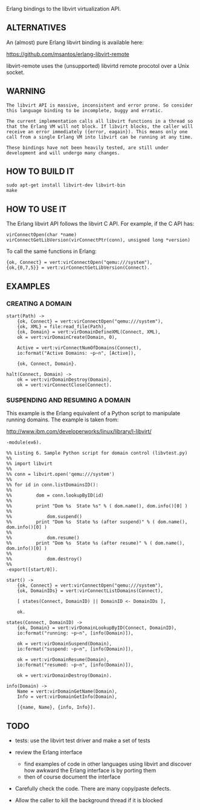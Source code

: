 
Erlang bindings to the libvirt virtualization API.


## ALTERNATIVES

An (almost) pure Erlang libvirt binding is available here:

<https://github.com/msantos/erlang-libvirt-remote>

libvirt-remote uses the (unsupported) libvirtd remote procotol over a
Unix socket.


## WARNING

    The libvirt API is massive, inconsistent and error prone. So consider
    this language binding to be incomplete, buggy and erratic.

    The current implementation calls all libvirt functions in a thread so
    that the Erlang VM will not block. If libvirt blocks, the caller will
    receive an error immediately ({error, eagain}). This means only one
    call from a single Erlang VM into libvirt can be running at any time.

    These bindings have not been heavily tested, are still under
    development and will undergo many changes.


## HOW TO BUILD IT

    sudo apt-get install libvirt-dev libvirt-bin
    make


## HOW TO USE IT

The Erlang libvirt API follows the libvirt C API. For example, if the
C API has:

    virConnectOpen(char *name)
    virConnectGetLibVersion(virConnectPtr(conn), unsigned long *version)

To call the same functions in Erlang:

    {ok, Connect} = vert:virConnectOpen("qemu:///system"),
    {ok,{0,7,5}} = vert:virConnectGetLibVersion(Connect).



## EXAMPLES

### CREATING A DOMAIN

    start(Path) ->
        {ok, Connect} = vert:virConnectOpen("qemu:///system"),
        {ok, XML} = file:read_file(Path),
        {ok, Domain} = vert:virDomainDefineXML(Connect, XML),
        ok = vert:virDomainCreate(Domain, 0),

        Active = vert:virConnectNumOfDomains(Connect),
        io:format("Active Domains: ~p~n", [Active]),

        {ok, Connect, Domain}.

    halt(Connect, Domain) ->
        ok = vert:virDomainDestroy(Domain),
        ok = vert:virConnectClose(Connect).


### SUSPENDING AND RESUMING A DOMAIN

This example is the Erlang equivalent of a Python script to manipulate
running domains. The example is taken from:

<http://www.ibm.com/developerworks/linux/library/l-libvirt/>


    -module(ex6).

    %% Listing 6. Sample Python script for domain control (libvtest.py)
    %%
    %% import libvirt
    %%
    %% conn = libvirt.open('qemu:///system')
    %%
    %% for id in conn.listDomainsID():
    %%
    %%         dom = conn.lookupByID(id)
    %%
    %%         print "Dom %s  State %s" % ( dom.name(), dom.info()[0] )
    %%
    %%             dom.suspend()
    %%         print "Dom %s  State %s (after suspend)" % ( dom.name(), dom.info()[0] )
    %%
    %%             dom.resume()
    %%         print "Dom %s  State %s (after resume)" % ( dom.name(), dom.info()[0] )
    %%
    %%             dom.destroy()
    %%
    -export([start/0]).

    start() ->
        {ok, Connect} = vert:virConnectOpen("qemu:///system"),
        {ok, DomainIDs} = vert:virConnectListDomains(Connect),

        [ states(Connect, DomainID) || DomainID <- DomainIDs ],

        ok.

    states(Connect, DomainID) ->
        {ok, Domain} = vert:virDomainLookupByID(Connect, DomainID),
        io:format("running: ~p~n", [info(Domain)]),

        ok = vert:virDomainSuspend(Domain),
        io:format("suspend: ~p~n", [info(Domain)]),

        ok = vert:virDomainResume(Domain),
        io:format("resumed: ~p~n", [info(Domain)]),

        ok = vert:virDomainDestroy(Domain).

    info(Domain) ->
        Name = vert:virDomainGetName(Domain),
        Info = vert:virDomainGetInfo(Domain),

        [{name, Name}, {info, Info}].


## TODO

* tests: use the libvirt test driver and make a set of tests

* review the Erlang interface
    * find examples of code in other languages using libvirt and discover
      how awkward the Erlang interface is by porting them
    * then of course document the interface

* Carefully check the code. There are many copy/paste defects.

* Allow the caller to kill the background thread if it is blocked
